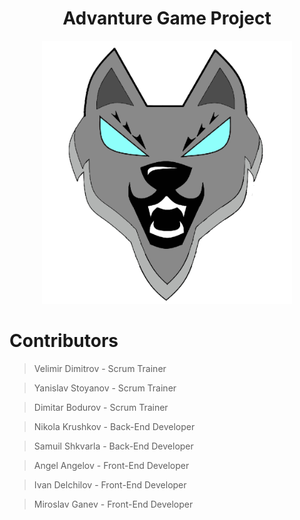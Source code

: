 <h1 align="center">Advanture Game Project</h1>

<p align="center"><img src="Images/Logo.jpg" width="400"></p>

# Contributors

> Velimir Dimitrov - Scrum Trainer

> Yanislav Stoyanov - Scrum Trainer

> Dimitar Bodurov - Scrum Trainer

> Nikola Krushkov - Back-End Developer

> Samuil Shkvarla - Back-End Developer

> Angel Angelov - Front-End Developer

> Ivan Delchilov - Front-End Developer

> Miroslav Ganev - Front-End Developer
